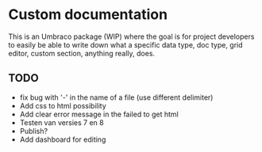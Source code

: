 # Custom documentation

This is an Umbraco package (WIP) where the goal is for project developers to easily be able to write down what a specific data type, doc type, grid editor, custom section, anything really, does.  

## TODO

* fix bug with '-' in the name of a file (use different delimiter)
* Add css to html possibility
* Add clear error message in the failed to get html
* Testen van versies 7 en 8
* Publish?
* Add dashboard for editing
